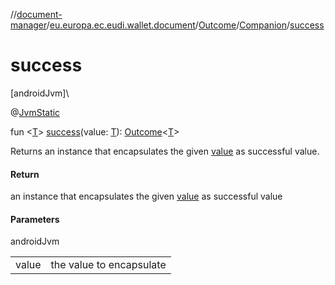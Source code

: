 //[document-manager](../../../../index.md)/[eu.europa.ec.eudi.wallet.document](../../index.md)/[Outcome](../index.md)/[Companion](index.md)/[success](success.md)

# success

[androidJvm]\

@[JvmStatic](https://kotlinlang.org/api/latest/jvm/stdlib/kotlin-stdlib/kotlin.jvm/-jvm-static/index.html)

fun &lt;[T](success.md)&gt; [success](success.md)(value: [T](success.md)): [Outcome](../index.md)&lt;[T](success.md)&gt;

Returns an instance that encapsulates the given [value](success.md) as successful value.

#### Return

an instance that encapsulates the given [value](success.md) as successful value

#### Parameters

androidJvm

| | |
|---|---|
| value | the value to encapsulate |
